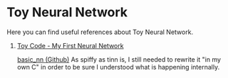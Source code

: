 # Toy Neural Network

Here you can find useful references about Toy Neural Network.

1. [Toy Code - My First Neural Network](https://calypsosfarewell.blogspot.co.uk/2018/04/toy-code-my-first-neural-network.html)  

   [basic_nn (Github)](https://github.com/claytonkb/basic_nn) As spiffy as tinn is, I still needed to rewrite it "in my own C" in order to be sure I understood what is happening internally. 

